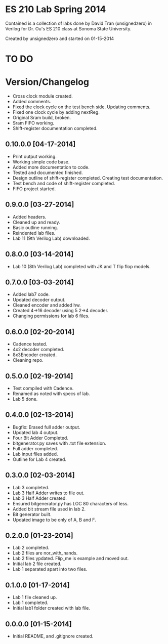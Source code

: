 # ES 210 Lab Spring 2014 #

Contained is a collection of labs done by David Tran (unsignedzero) in Verilog
for Dr. Ou's ES 210 class at Sonoma State University.

Created by unsignedzero and started on 01-15-2014

# TO DO #

# Version/Changelog #

* Cross clock module created.
* Added comments.
* Fixed the clock cycle on the test bench side. Updating comments.
* Fixed one clock cycle by adding nextReg.
* Original Sram build, broken.
* Sram FIFO working.
* Shift-register documentation completed.

## 0.10.0.0 [04-17-2014] #
* Print output working.
* Working simple code base.
* Added more documentation to code.
* Tested and documented finished.
* Design outline of shift-register completed. Creating test documentation.
* Test bench and code of shift-register completed.
* FIFO project started.

## 0.9.0.0 [03-27-2014] #
* Added headers.
* Cleaned up and ready.
* Basic outline running.
* Reindented lab files.
* Lab 11 (9th Verilog Lab) downloaded.

## 0.8.0.0 [03-14-2014] #
* Lab 10 (8th Verilog Lab) completed with JK and T flip flop models.

## 0.7.0.0 [03-03-2014] #
* Added lab7 code.
* Updated decoder output.
* Cleaned encoder and added hw.
* Created 4->16 decoder using 5 2->4 decoder.
* Changing permissions for lab 6 files.

## 0.6.0.0 [02-20-2014] #
* Cadence tested.
* 4x2 decoder completed.
* 8x3Encoder created.
* Cleaning repo.

## 0.5.0.0 [02-19-2014] #
* Test compiled with Cadence.
* Renamed as noted with specs of lab.
* Lab 5 done.

## 0.4.0.0 [02-13-2014] #
* Bugfix: Erased full adder output.
* Updated lab 4 output.
* Four Bit Adder Completed.
* bitgenerator.py saves with .txt file extension.
* Full adder completed.
* Lab input files added.
* Outline for Lab 4 created.

## 0.3.0.0 [02-03-2014] #
* Lab 3 completed.
* Lab 3 Half Adder writes to file out.
* Lab 3 Half Adder created.
* Ensured bitgenerator.py has LOC 80 characters of less.
* Added bit stream file used in lab 2.
* Bit generator built.
* Updated image to be only of A, B and F.

## 0.2.0.0 [01-23-2014] #
* Lab 2 completed.
* Lab 2 files are nor\_with\_nands.
* Lab 2 files ypdated. Flip\_me is example and moved out.
* Initial lab 2 file created.
* Lab 1 separated apart into two files.

## 0.1.0.0 [01-17-2014] #
* Lab 1 file cleaned up.
* Lab 1 completed.
* Initial lab1 folder created with lab file.

## 0.0.0.0 [01-15-2014] #
* Initial README, and .gitignore created.
